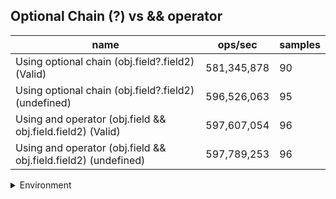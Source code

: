 ## Optional Chain (?) vs && operator

|name|ops/sec|samples|
|-|-|-|
|Using optional chain (obj.field?.field2) (Valid)|581,345,878|90|
|Using optional chain (obj.field?.field2) (undefined)|596,526,063|95|
|Using and operator (obj.field && obj.field.field2) (Valid)|597,607,054|96|
|Using and operator (obj.field && obj.field.field2) (undefined)|597,789,253|96|


<details>
<summary>Environment</summary>

* __Machine:__ linux x64 | 2 vCPUs | 6.8GB Mem
* __Run:__ Tue Oct 24 2023 17:01:45 GMT+0000 (Coordinated Universal Time)
</details>

<!--
{"environment":{"platform":"linux","arch":"x64","cpus":2,"totalMemory":6.7597503662109375},"benchmarks":[{"name":"Using optional chain (obj.field?.field2) (Valid)","opsSec":581345878.3114809,"samples":6},{"name":"Using optional chain (obj.field?.field2) (undefined)","opsSec":596526063.1968056,"samples":6},{"name":"Using and operator (obj.field && obj.field.field2) (Valid)","opsSec":597607054.2267873,"samples":6},{"name":"Using and operator (obj.field && obj.field.field2) (undefined)","opsSec":597789252.6926597,"samples":6}]}-->
